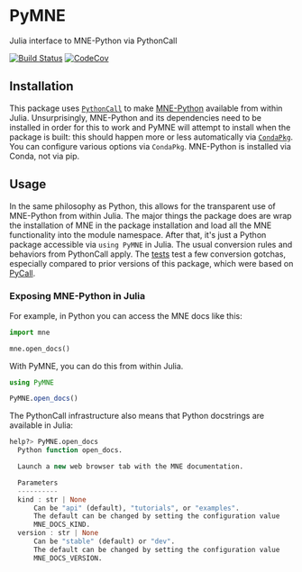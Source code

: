 # PyMNE
Julia interface to MNE-Python via PythonCall

[![Build Status][build-img]][build-url] [![CodeCov][codecov-img]][codecov-url]

[build-img]: https://github.com/beacon-biosignals/PyMNE.jl/workflows/CI/badge.svg
[build-url]: https://github.com/beacon-biosignals/PyMNE.jl/actions
[codecov-img]: https://codecov.io/github/beacon-biosignals/PyMNE.jl/badge.svg?branch=main
[codecov-url]: https://codecov.io/github/beacon-biosignals/PyMNE.jl?branch=main


## Installation
This package uses [`PythonCall`](https://cjdoris.github.io/PythonCall.jl) to make
[MNE-Python](https://mne.tools) available from within Julia. Unsurprisingly,
MNE-Python and its dependencies need to be installed in order for this to work
and PyMNE will attempt to install when the package is built: this should happen
more or less automatically via [`CondaPkg`](https://github.com/cjdoris/CondaPkg.jl).
You can configure various options via `CondaPkg`. MNE-Python is installed via
Conda, not via pip.

## Usage

In the same philosophy as Python, this allows for the transparent use of
MNE-Python from within Julia.
The major things the package does are wrap the installation of MNE in the
package installation and load all the MNE functionality into the module
namespace.
After that, it's just a Python package accessible via `using PyMNE` in
Julia. The usual conversion rules and behaviors from PythonCall apply.
The [tests](test/runtests.jl) test a few conversion gotchas, especially
compared to prior versions of this package, which were based on
[PyCall](https://github.com/JuliaPy/PyCall.jl).


### Exposing MNE-Python in Julia

For example, in Python you can access the MNE docs like this:

```python
import mne

mne.open_docs()
```

With PyMNE, you can do this from within Julia.

```julia
using PyMNE

PyMNE.open_docs()
```

The PythonCall infrastructure also means that Python docstrings are available
in Julia:

```julia
help?> PyMNE.open_docs
  Python function open_docs.

  Launch a new web browser tab with the MNE documentation.

  Parameters
  ----------
  kind : str | None
      Can be "api" (default), "tutorials", or "examples".
      The default can be changed by setting the configuration value
      MNE_DOCS_KIND.
  version : str | None
      Can be "stable" (default) or "dev".
      The default can be changed by setting the configuration value
      MNE_DOCS_VERSION.
```
